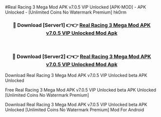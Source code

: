 #Real Racing 3 Mega Mod APK v7.0.5 VIP Unlocked [APK-MOD] - APK Unlocked - [Unlimited Coins No Watermark Premium] hk0rm



<div align="center">

<h3>🔴 Download [Server1] 👉👉 <a href="https://momento.my/?title=Real_Racing_3_Mega_Mod_APK_v7.0.5_VIP_Unlocked">Real Racing 3 Mega Mod APK v7.0.5 VIP Unlocked Mod Apk</a></h3><br>

<h3>🔴 Download [Server2] 👉👉 <a href="https://momento.my/?title=Real_Racing_3_Mega_Mod_APK_v7.0.5_VIP_Unlocked">Real Racing 3 Mega Mod APK v7.0.5 VIP Unlocked Mod Apk</a></h3>
</div>



Download Real Racing 3 Mega Mod APK v7.0.5 VIP Unlocked beta APK Unlocked

Free Real Racing 3 Mega Mod APK v7.0.5 VIP Unlocked beta APK Unlocked [Unlimited Coins No Watermark Premium]

Download Real Racing 3 Mega Mod APK v7.0.5 VIP Unlocked beta APK Unlocked [Unlimited Coins No Watermark Premium] Mod For Android
